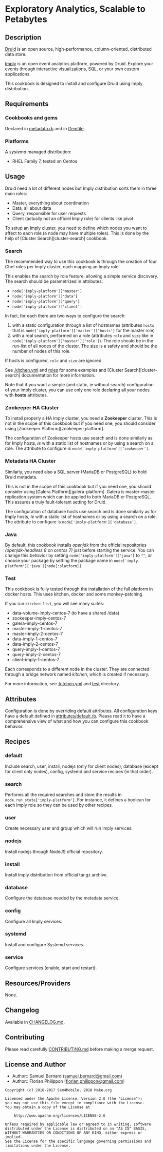Exploratory Analytics, Scalable to Petabytes
=============

Description
-----------

[Druid](http://druid.io/) is an open source, high-performance, column-oriented,
distributed data store.

[Imply](https://imply.io/) is an open event analytics platform, powered by
Druid. Explore your events through interactive visualizations, SQL, or your own
custom applications.

This cookbook is designed to install and configure Druid using Imply
distribution.

Requirements
------------

### Cookbooks and gems

Declared in [metadata.rb](metadata.rb) and in [Gemfile](Gemfile).

### Platforms

A *systemd* managed distribution:
- RHEL Family 7, tested on Centos

Usage
-----

Druid need a lot of different nodes but Imply distribution sorts them in
three main roles:

- Master, everything about coordination
- Data, all about data
- Query, responsible for user requests
- Client (actually not an officiel Imply role) for clients like pivot

To setup an Imply cluster, you need to define which nodes you want to affect
to each role (a node may have multiple roles). This is done by the help of
[Cluster Search][cluster-search] cookbook.

### Search

The recommended way to use this cookbook is through the creation of four
Chef roles per Imply cluster, each mapping an Imply role.

This enables the search by role feature, allowing a simple service discovery.
The search should be parametrized in attributes:

- `node['imply-platform']['master']`
- `node['imply-platform']['data']`
- `node['imply-platform']['query']`
- `node['imply-platform']['client']`

In fact, for each there are two ways to configure the search:

1. with a static configuration through a list of hostnames (attributes `hosts`
   that is `node['imply-platform']['master']['hosts']` for the master role)
2. with a real search, performed on a role (attributes `role` and `size`
   like in `node['imply-platform']['master']['role']`). The role should be in
   the run-list of all nodes of the cluster. The size is a safety and should be
   the number of nodes of this role.

If hosts is configured, `role` and `size` are ignored

See [.kitchen.yml](.kitchen.yml) and [roles](test/integration/roles) for some
examples and [Cluster Search][cluster-search] documentation for more
information.

Note that if you want a simple (and static, ie without search) configuration
of your Imply cluster, you can use only one role declaring all your nodes
with **hosts** attributes.

### Zookeeper HA Cluster

To install properly a HA Imply cluster, you need a **Zookeeper** cluster.
This is not in the scope of this cookbook but if you need one, you should
consider using [Zookeeper Platform][zookeeper-platform].

The configuration of Zookeeper hosts use search and is done similarly as for
Imply hosts, _ie_ with a static list of hostnames or by using a search on
a role. The attribute to configure is `node['imply-platform']['zookeeper']`.

### Metadata HA Cluster

Similarly, you need also a SQL server (MariaDB or PostgreSQL) to hold Druid
metadata.

This is not in the scope of this cookbook but if you need one, you should
consider using [Galera Platform][galera-platform]. Galera is master-master
replication system which can be applied to both MariaDB or PostgreSQL. This
assures a truly fault-tolerant setting for Druid.

The configuration of database hosts use search and is done similarly as for
Imply hosts, _ie_ with a static list of hostnames or by using a search on
a role. The attribute to configure is `node['imply-platform']['database']`.

### Java

By default, this cookbook installs *openjdk* from the official repositories
*(openjdk-headless 8 on centos 7)* just before starting the service. You can
change this behavior by setting `node['imply-platform']['java']` to `""`, or
choose your package by setting the package name in
`node['imply-platform']['java'][node[:platform]]`.

### Test

This cookbook is fully tested through the installation of the full platform
in docker hosts. This uses kitchen, docker and some monkey-patching.

If you run `kitchen list`, you will see many suites:

- data-volume-imply-centos-7 (to have a shared /data)
- zookeeper-imply-centos-7
- galera-imply-centos-7
- master-imply-1-centos-7
- master-imply-2-centos-7
- data-imply-1-centos-7
- data-imply-2-centos-7
- query-imply-1-centos-7
- query-imply-2-centos-7
- client-imply-1-centos-7

Each corresponds to a different node in the cluster. They are connected through
a bridge network named *kitchen*, which is created if necessary.

For more information, see [.kitchen.yml](.kitchen.yml) and [test](test)
directory.

Attributes
----------

Configuration is done by overriding default attributes. All configuration keys
have a default defined in [attributes/default.rb](attributes/default.rb).
Please read it to have a comprehensive view of what and how you can configure
this cookbook behavior.

Recipes
-------

### default

Include search, user, install, nodejs (only for client nodes), database (except
for client only nodes), config, systemd and service recipes (in that order).

### search

Performs all the required searches and store the results in
`node.run_state['imply-platform']`. For instance, it defines a boolean for each
Imply role so they can be used by other recipes.

### user

Create necessary user and group which will run Imply services.

### nodejs

Install nodejs through NodeJS official repository.

### install

Install Imply distribution from official tar.gz archive.

### database

Configure the database needed by the metadata service.

### config

Configure all Imply services.

### systemd

Install and configure Systemd services.

### service

Configure services (enable, start and restart).

Resources/Providers
-------------------

None.

Changelog
---------

Available in [CHANGELOG.md](CHANGELOG.md).

Contributing
------------

Please read carefully [CONTRIBUTING.md](CONTRIBUTING.md) before making a merge
request.

License and Author
------------------

- Author:: Samuel Bernard (<samuel.bernard@gmail.com>)
- Author:: Florian Philippon (<florian.philippon@gmail.com>)

```text
Copyright (c) 2016-2017 Sam4Mobile, 2018 Make.org

Licensed under the Apache License, Version 2.0 (the "License");
you may not use this file except in compliance with the License.
You may obtain a copy of the License at

    http://www.apache.org/licenses/LICENSE-2.0

Unless required by applicable law or agreed to in writing, software
distributed under the License is distributed on an "AS IS" BASIS,
WITHOUT WARRANTIES OR CONDITIONS OF ANY KIND, either express or implied.
See the License for the specific language governing permissions and
limitations under the License.
```
